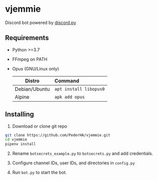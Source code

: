 # vjemmie
Discord bot powered by [discord.py](https://github.com/Rapptz/discord.py)

Requirements
------------
* Python >=3.7
* FFmpeg on PATH
* Opus (GNU/Linux only)

    | Distro        | Command                |
    | ------------- | :-----------------     |
    | Debian/Ubuntu | `apt install libopus0` |
    | Alpine        | `apk add opus`         |


Installing
----------

1. Download or clone git repo

```sh
git clone https://github.com/PederHA/vjemmie.git
cd vjemmie
pipenv install
```

2.  Rename `botsecrets_example.py` to `botsecrets.py` and add credentials.

3. Configure channel IDs, user IDs, and directories in `config.py`

4. Run `bot.py` to start the bot.